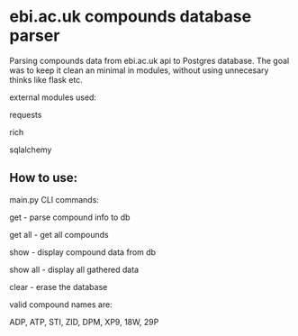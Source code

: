 # ebi.ac.uk compounds database parser

Parsing compounds data from ebi.ac.uk api to Postgres database.
The goal was to keep it clean an minimal in modules, without using
unnecesary thinks like flask etc.

external modules used:

  requests
  
  rich
  
  sqlalchemy



## How to use:

main.py CLI commands:

 
 get  - parse compound info to db
 
 get all - get all compounds
 
 show  - display compound data from db
 
 show all - display all gathered data


clear - erase the database


valid compound names are: 

ADP, ATP, STI, ZID, DPM, XP9, 18W, 29P
